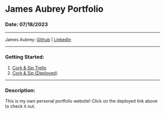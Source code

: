# James Aubrey Portfolio

### Date: 07/18/2023

---

James Aubrey:
[Github](https://github.com/jaubrey92) |
[LinkedIn](https://www.linkedin.com/in/james-aubrey/)

---

### Getting Started:

1. [Cork & Sip Trello](https://trello.com/b/6QYE9zNE/cork-and-sip)
2. [Cork & Sip (Deployed)]()

---

### Description:

This is my own personal portfolio website! Click on the deployed link above to check it out.
